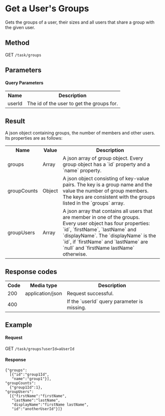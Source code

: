Get a User's Groups
===================

Gets the groups of a user, their sizes and all users that share a group with the given user.


Method
------

GET `/task/groups`


Parameters
---------- 

#### Query Parameters

<table class="table table-striped">
  <tr>
    <th>Name</th>
    <th>Description</th>
  </tr>
  <tr>
    <td>userId</td>
    <td>The id of the user to get the groups for.</td>
  </tr>
</table>


Result
------

A json object containing groups, the number of members and other users.
Its properties are as follows:

<table class="table table-striped">
  <tr>
    <th>Name</th>
    <th>Value</th>
    <th>Description</th>
  </tr>
  <tr>
    <td>groups</td>
    <td>Array</td>
    <td>A json array of group object. Every group object has a `id` property and a `name` property.</td>
  </tr>
  <tr>
    <td>groupCounts</td>
    <td>Object</td>
    <td>A json object consisting of key-value pairs. The key is a group name and the value the number of group members.
    The keys are consistent with the groups listed in the `groups` array.</td>
  </tr>
  <tr>
    <td>groupUsers</td>
    <td>Array</td>
    <td>A json array that contains all users that are member in one of the groups.<br/>
    Every user object has four properties: `id`, `firstName`, `lastName` and `displayName`.
    The `displayName` is the `id`, if `firstName` and `lastName` are `null`
    and `firstName lastName` otherwise.</td>
  </tr>
</table>


Response codes
--------------

<table class="table table-striped">
  <tr>
    <th>Code</th>
    <th>Media type</th>
    <th>Description</th>
  </tr>
  <tr>
    <td>200</td>
    <td>application/json</td>
    <td>Request successful.</td>
  </tr>
  <tr>
    <td>400</td>
    <td></td>
    <td>If the `userId` query parameter is missing.</td>
  </tr>
</table>


Example
-------

#### Request

GET `/task/groups?userId=aUserId`

#### Response

    {"groups":
      [{"id":"group1Id",
       "name":"group1"}],
    "groupCounts":
      {"group1Id":1},
    "groupUsers":
      [{"firstName":"firstName",
       "lastName":"lastName",
       "displayName":"firstName lastName",
       "id":"anotherUserId"}]}